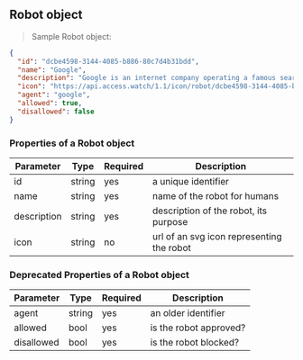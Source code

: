 ## Robot object

> Sample Robot object:

```json
{
  "id": "dcbe4598-3144-4085-b886-80c7d4b31bdd",
  "name": "Google",
  "description": "Google is an internet company operating a famous search engine and many other services.",
  "icon": "https://api.access.watch/1.1/icon/robot/dcbe4598-3144-4085-b886-80c7d4b31bdd",
  "agent": "google",
  "allowed": true,
  "disallowed": false
}
```

### Properties of a Robot object

Parameter   | Type   | Required | Description
----------- | ------ | -------- | --------------------------------------------------------
id          | string |    yes   | a unique identifier
name        | string |    yes   | name of the robot for humans
description | string |    yes   | description of the robot, its purpose
icon        | string |    no    | url of an svg icon representing the robot

### Deprecated Properties of a Robot object

Parameter   | Type   | Required | Description
----------- | ------ | -------- | --------------------------------------------------------
agent       | string |    yes   | an older identifier
allowed     | bool   |    yes   | is the robot approved?
disallowed  | bool   |    yes   | is the robot blocked?
